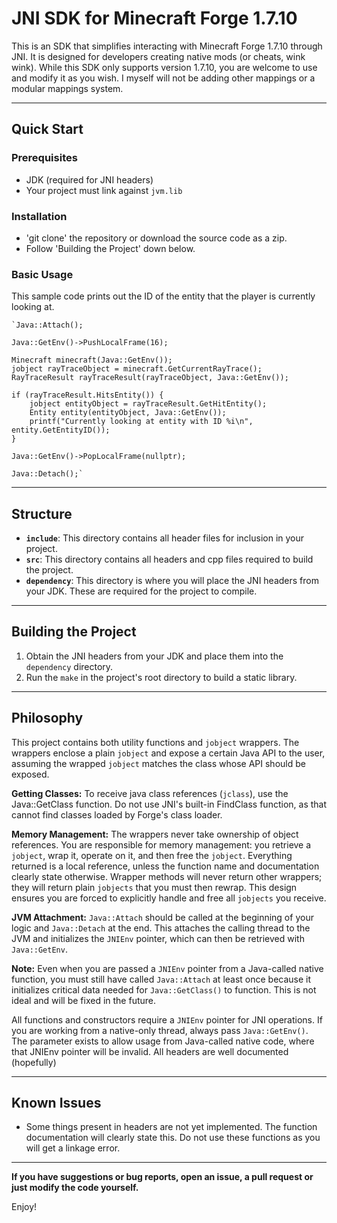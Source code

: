 # JNI SDK for Minecraft Forge 1.7.10

This is an SDK that simplifies interacting with Minecraft Forge 1.7.10 through JNI. It is designed for developers creating native mods (or cheats, wink wink). While this SDK only supports version 1.7.10, you are welcome to use and modify it as you wish. I myself will not be adding other mappings or a modular mappings system.

---

## Quick Start

### Prerequisites

* JDK (required for JNI headers)
* Your project must link against `jvm.lib`

### Installation

* 'git clone' the repository or download the source code as a zip.
* Follow 'Building the Project' down below.

### Basic Usage

This sample code prints out the ID of the entity that the player is currently looking at.

    `Java::Attach();

    Java::GetEnv()->PushLocalFrame(16);

    Minecraft minecraft(Java::GetEnv());
    jobject rayTraceObject = minecraft.GetCurrentRayTrace();
    RayTraceResult rayTraceResult(rayTraceObject, Java::GetEnv());

    if (rayTraceResult.HitsEntity()) {
        jobject entityObject = rayTraceResult.GetHitEntity();
        Entity entity(entityObject, Java::GetEnv());
        printf("Currently looking at entity with ID %i\n", entity.GetEntityID());
    }

    Java::GetEnv()->PopLocalFrame(nullptr);

    Java::Detach();`

    

---

## Structure

* **`include`**: This directory contains all header files for inclusion in your project.
* **`src`**: This directory contains all headers and cpp files required to build the project.
* **`dependency`**: This directory is where you will place the JNI headers from your JDK. These are required for the project to compile.

---

## Building the Project

1.  Obtain the JNI headers from your JDK and place them into the `dependency` directory.
2.  Run the `make` in the project's root directory to build a static library.

---

## Philosophy

This project contains both utility functions and `jobject` wrappers. The wrappers enclose a plain `jobject` and expose a certain Java API to the user, assuming the wrapped `jobject` matches the class whose API should be exposed.

**Getting Classes:** To receive java class references (`jclass`), use the Java::GetClass function. Do not use JNI's built-in FindClass function, as that cannot find classes loaded by Forge's class loader.

**Memory Management:** The wrappers never take ownership of object references. You are responsible for memory management: you retrieve a `jobject`, wrap it, operate on it, and then free the `jobject`. Everything returned is a local reference, unless the function name and documentation clearly state otherwise. Wrapper methods will never return other wrappers; they will return plain `jobjects` that you must then rewrap. This design ensures you are forced to explicitly handle and free all `jobjects` you receive.

**JVM Attachment:** `Java::Attach` should be called at the beginning of your logic and `Java::Detach` at the end. This attaches the calling thread to the JVM and initializes the `JNIEnv` pointer, which can then be retrieved with `Java::GetEnv`.

**Note:** Even when you are passed a `JNIEnv` pointer from a Java-called native function, you must still have called `Java::Attach` at least once because it initializes critical data needed for `Java::GetClass()` to function. This is not ideal and will be fixed in the future.

All functions and constructors require a `JNIEnv` pointer for JNI operations. If you are working from a native-only thread, always pass `Java::GetEnv()`. The parameter exists to allow usage from Java-called native code, where that JNIEnv pointer will be invalid.
All headers are well documented (hopefully)

---

## Known Issues

* Some things present in headers are not yet implemented. The function documentation will clearly state this. Do not use these functions as you will get a linkage error.
---

**If you have suggestions or bug reports, open an issue, a pull request or just modify the code yourself.**

Enjoy!
